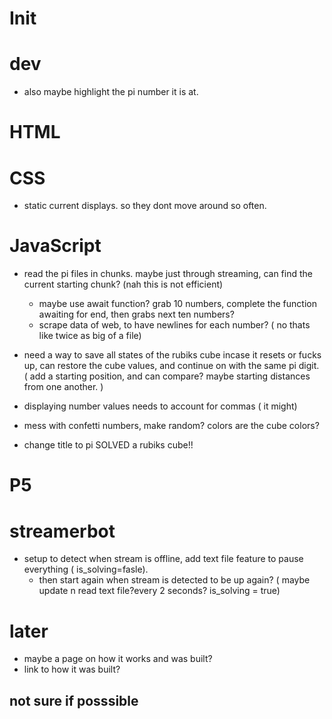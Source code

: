 # Init

# dev
- also maybe highlight the pi number it is at.

# HTML

# CSS
- static current displays. so they dont move around so often.

# JavaScript
- read the pi files in chunks. maybe just through streaming, can find the current starting chunk? (nah this is not efficient) 
    - maybe use await function? grab 10 numbers, complete the function awaiting for end, then grabs next ten numbers?
    - scrape data of web, to have newlines for each number? ( no thats like twice as big of a file)


- need a way to save all states of the rubiks cube incase it resets or fucks up, can restore the cube values, and continue on with the same pi digit. 
( add a starting position, and can compare? maybe starting distances from one another. )

- displaying number values needs to account for commas ( it might)


- mess with confetti numbers, make random? colors are the cube colors?

- change title to pi SOLVED a rubiks cube!!

# P5 


# streamerbot
- setup to detect when stream is offline, add text file feature to pause everything ( is_solving=fasle). 
    - then start again when stream is detected to be up again? ( maybe update n read text file?every 2 seconds? is_solving = true) 

# later
- maybe a page on how it works and was built?
- link to how it was built?

## not sure if posssible

